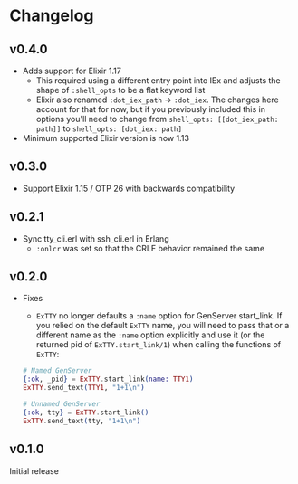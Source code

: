 # Changelog

## v0.4.0

* Adds support for Elixir 1.17
  * This required using a different entry point into IEx and
    adjusts the shape of `:shell_opts` to be a flat keyword list
  * Elixir also renamed `:dot_iex_path` -> `:dot_iex`. The changes
    here account for that for now, but if you previously included
    this in options you'll need to change from
    `shell_opts: [[dot_iex_path: path]]` to `shell_opts: [dot_iex: path]`
* Minimum supported Elixir version is now 1.13

## v0.3.0

* Support Elixir 1.15 / OTP 26 with backwards compatibility

## v0.2.1

* Sync tty_cli.erl with ssh_cli.erl in Erlang
  * `:onlcr` was set so that the CRLF behavior remained the same

## v0.2.0

* Fixes
  * `ExTTY` no longer defaults a `:name` option for GenServer start_link.
  If you relied on the default `ExTTY` name, you will need to pass that or
  a different name as the `:name` option explicitly and use it
  (or the returned pid of `ExTTY.start_link/1`) when calling the
  functions of `ExTTY`:

  ```elixir
  # Named GenServer
  {:ok, _pid} = ExTTY.start_link(name: TTY1)
  ExTTY.send_text(TTY1, "1+1\n")

  # Unnamed GenServer
  {:ok, tty} = ExTTY.start_link()
  ExTTY.send_text(tty, "1+1\n")
  ```

## v0.1.0

Initial release
